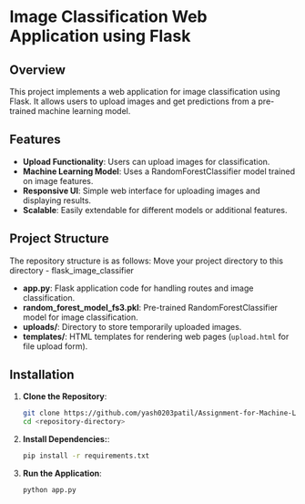 # Image Classification Web Application using Flask

## Overview

This project implements a web application for image classification using Flask. It allows users to upload images and get predictions from a pre-trained machine learning model.

## Features

- **Upload Functionality**: Users can upload images for classification.
- **Machine Learning Model**: Uses a RandomForestClassifier model trained on image features.
- **Responsive UI**: Simple web interface for uploading images and displaying results.
- **Scalable**: Easily extendable for different models or additional features.

## Project Structure

The repository structure is as follows:
Move your project directory to this directory - flask_image_classifier
- **app.py**: Flask application code for handling routes and image classification.
- **random_forest_model_fs3.pkl**: Pre-trained RandomForestClassifier model for image classification.
- **uploads/**: Directory to store temporarily uploaded images.
- **templates/**: HTML templates for rendering web pages (`upload.html` for file upload form).

## Installation

1. **Clone the Repository**:
   ```bash
   git clone https://github.com/yash0203patil/Assignment-for-Machine-Learning-Engineer.git
   cd <repository-directory>
   ```

2. **Install Dependencies:**:
    ```bash
   pip install -r requirements.txt
   ```

3. **Run the Application**:
    ```bash
   python app.py
   ```
